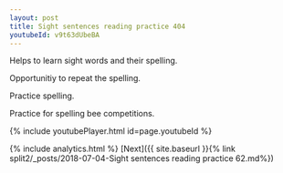 ```yaml
---
layout: post
title: Sight sentences reading practice 404
youtubeId: v9t63dUbeBA
---
```

 
 
Helps to learn sight words and their spelling.

Opportunitiy to repeat the spelling. 

Practice spelling. 
 
Practice for spelling bee competitions. 
 
{% include youtubePlayer.html id=page.youtubeId %}
 
 
{% include analytics.html %} 
[Next]({{ site.baseurl }}{% link  split2/_posts/2018-07-04-Sight sentences reading practice 62.md%})
 
